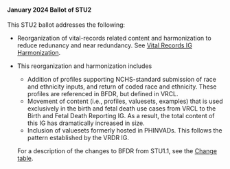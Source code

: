 <div class="note-to-balloters" markdown="1">

####  January 2024 Ballot of STU2

This STU2 ballot addresses the following:

- Reorganization of vital-records related content and harmonization to reduce redunancy and near redundancy. See [Vital Records IG Harmonization](vr_ig_harmonization.html).
- This reorganization and harmonization includes
  - Addition of profiles supporting NCHS-standard submission of race and ethnicity inputs, and return of coded race and ethnicity. These profiles are referenced in BFDR, but defined in VRCL.
  - Movement of content (i.e., profiles, valuesets, examples) that is used exclusively in the birth and fetal death use cases from VRCL to the Birth and Fetal Death Reporting IG.  As a result, the total content of this IG has dramatically increased in size.
  - Inclusion of valuesets formerly hosted in PHINVADs.  This follows the pattern established by the VRDR IG.

  For a description of the changes to BFDR from STU1.1, see the [Change table](content-transitions.html).
  
</div><!-- note-to-balloters -->